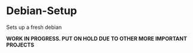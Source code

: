 # Debian-Setup
Sets up a fresh debian

**WORK IN PROGRESS. PUT ON HOLD DUE TO OTHER MORE IMPORTANT PROJECTS**
